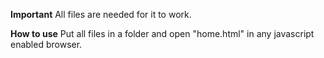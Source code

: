 **Important**
All files are needed for it to work.  

**How to use**
Put all files in a folder and open "home.html" in any javascript enabled browser.


